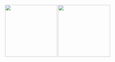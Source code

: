 <p>
  <a href="https://github.com/anuraghazra/github-readme-stats">
    <img
      align="left"
      height="170px"
      src="https://github-readme-stats-skybq.vercel.app/api?username=skybq&show_icons=true&theme=github_dark"
    />
  </a>
  <a href="https://github.com/anuraghazra/github-readme-stats">
    <img
      align="left"
      height="170px"
      src="https://github-readme-stats-skybq.vercel.app/api/top-langs/?username=skybq&layout=compact&theme=github_dark"
    />
  </a>
</p>
